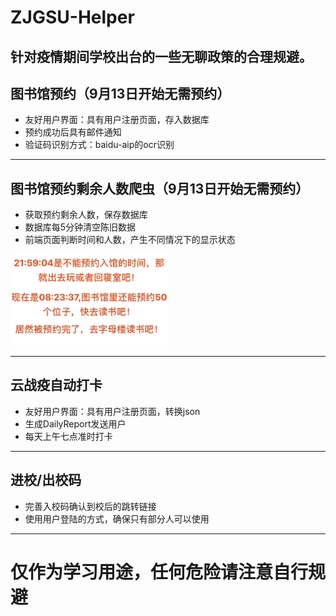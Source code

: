 # ZJGSU-Helper
针对疫情期间学校出台的一些无聊政策的合理规避。
-----------------------------
## 图书馆预约（9月13日开始无需预约）
* 友好用户界面：具有用户注册页面，存入数据库
* 预约成功后具有邮件通知
* 验证码识别方式：baidu-aip的ocr识别
-----------------------------
## 图书馆预约剩余人数爬虫（9月13日开始无需预约）
* 获取预约剩余人数，保存数据库
* 数据库每5分钟清空陈旧数据
* 前端页面判断时间和人数，产生不同情况下的显示状态
<img src="/Image/libnum_word.jpg" width="50%">

------------------------------
## 云战疫自动打卡
* 友好用户界面：具有用户注册页面，转换json
* 生成DailyReport发送用户
* 每天上午七点准时打卡
-----------------------------
## 进校/出校码
* 完善入校码确认到校后的跳转链接
* 使用用户登陆的方式，确保只有部分人可以使用
-----------------------------
# 仅作为学习用途，任何危险请注意自行规避
